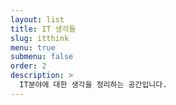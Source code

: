 ```yaml
---
layout: list
title: IT 생각들
slug: itthink
menu: true
submenu: false
order: 2
description: >
  IT분야에 대한 생각을 정리하는 공간입니다.
---
```

